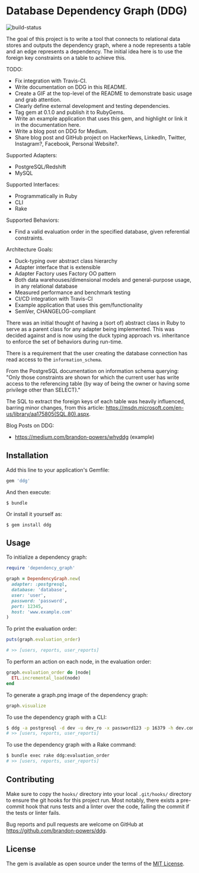 # Database Dependency Graph (DDG)

![build-status](https://travis-ci.com/brandon-powers/ddg.svg?token=K9gDMpa56TyPTDdHanqY&branch=master)

  The goal of this project is to write a tool that connects to relational data stores and outputs the dependency graph, where a node represents a table and an edge represents a dependency. The initial idea here is to use the foreign key constraints on a table to achieve this.

TODO:
  - Fix integration with Travis-CI.
  - Write documentation on DDG in this README.
  - Create a GIF at the top-level of the README to demonstrate basic usage and grab attention.
  - Clearly define external development and testing dependencies.
  - Tag gem at 0.1.0 and publish it to RubyGems.
  - Write an example application that uses this gem, and highlight or link it in the documentation here.
  - Write a blog post on DDG for Medium.
  - Share blog post and GitHub project on HackerNews, LinkedIn, Twitter, Instagram?, Facebook, Personal Website?.

Supported Adapters:
  - PostgreSQL/Redshift
  - MySQL

Supported Interfaces:
  - Programmatically in Ruby
  - CLI
  - Rake

Supported Behaviors:
  - Find a valid evaluation order in the specified database, given referential constraints.

Architecture Goals:
  - Duck-typing over abstract class hierarchy
  - Adapter interface that is extensible
  - Adapter Factory uses Factory OO pattern
  - Both data warehouses/dimensional models and general-purpose usage, in any relational database
  - Measured performance and benchmark testing
  - CI/CD integration with Travis-CI
  - Example application that uses this gem/functionality
  - SemVer, CHANGELOG-compliant

There was an initial thought of having a (sort of) abstract class in Ruby to serve as a parent class for any adapter being implemented. This was decided against and is now using the duck typing approach vs. inheritance to enforce the set of behaviors during run-time.

There is a requirement that the user creating the database connection has read access to the `information_schema`.

From the PostgreSQL documentation on information schema querying: "Only those constraints are shown for which the current user has write access to the referencing table (by way of being the owner or having some privilege other than SELECT)."

The SQL to extract the foreign keys of each table was heavily influenced, barring minor changes, from this article: https://msdn.microsoft.com/en-us/library/aa175805(SQL.80).aspx.

Blog Posts on DDG:
  - https://medium.com/brandon-powers/whyddg (example)

## Installation

Add this line to your application's Gemfile:

```ruby
gem 'ddg'
```

And then execute:

    $ bundle

Or install it yourself as:

    $ gem install ddg


## Usage

To initialize a dependency graph:

```ruby
require 'dependency_graph'

graph = DependencyGraph.new(
  adapter: :postgresql,
  database: 'database',
  user: 'user',
  password: 'password',
  port: 12345,
  host: 'www.example.com'
)
```

To print the evaluation order:

```ruby
puts(graph.evaluation_order)

# >> [users, reports, user_reports]
```

To perform an action on each node, in the evaluation order:

```ruby
graph.evaluation_order do |node|
  ETL.incremental_load(node)
end
```

To generate a graph.png image of the dependency graph:

```ruby
graph.visualize
```

To use the dependency graph with a CLI:

```sh
$ ddg -a postgresql -d dev -u dev_ro -x password123 -p 16379 -h dev.com --evaluation-order
# >> [users, reports, user_reports]
```

To use the dependency graph with a Rake command:

```sh
$ bundle exec rake ddg:evaluation_order
# >> [users, reports, user_reports]
```

## Contributing

Make sure to copy the `hooks/` directory into your local `.git/hooks/` directory to ensure the git hooks for this project run. Most notably, there exists a pre-commit hook that runs tests and a linter over the code, failing the commit if the tests or linter fails.

Bug reports and pull requests are welcome on GitHub at https://github.com/brandon-powers/ddg.

## License

The gem is available as open source under the terms of the [MIT License](https://opensource.org/licenses/MIT).
